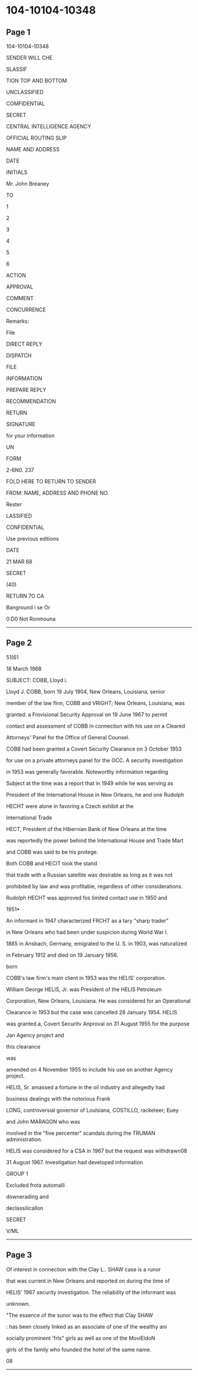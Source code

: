 # 104-10104-10348

## Page 1

104-10104-10348

SENDER WILL CHE

SLASSIF

TION TOP AND BOTTOM

UNCLASSIFIED

COMFIDENTIAL

SECRET

CENTRAL INTELLIGENCE AGENCY

OFFICIAL ROUTING SLIP

NAME AND ADDRESS

DATE

INITIALS

Mr. John Breaney

TO

1

2

3

4

5

6

ACTION

APPROVAL

COMMENT

CONCURRENCE

Remarks:

File

DIRECT REPLY

DISPATCH

FILE

INFORMATION

PREPARE REPLY

RECOMMENDATION

RETURN

SIGNATURE

for your information

UN

FORM

2-6N0. 237

FOLD HERE TO RETURN TO SENDER

FROM: NAME, ADDRESS AND PHONE NO.

Rester

LASSIFIED

CONFIDENTIAL

Use previous editions

DATE

21 MAR 68

SECRET

(40)

RETURN 7O CA

Banground i se Or

0:D0 Not Ronmouna

---

## Page 2

51(61

18 March 1968

SUBJECT: COBB, Lloyd i.

Lloyd J. COBB, born 19 July 1904, New Orleans, Louisiana, senior

member of the law firm, COBB and VRIGHT; New Orleans, Louisiana, was

granted: a Frovisional Security Approval on 19 June 1967 to permit

contact and assessment of COBB in connection with his use on a Cleared

Attorneys' Panel for the Office of General Counsel.

COBB had been granted a Covert Security Clearance on 3 October 1953

for use on a private attorneys panel for the OCC. A security investigation

in 1953 was generally favorable. Noteworthy information regarding

Subject at the time was a report that in 1949 while he was serving as

President of the International House in New Orleans, he and one Rudolph

HECHT were alone in favoring a Czech exhibit at the

International Trade

HECT, President of the Hibernian Bank of New Orleans at the time

was reportedly the power behind the International House and Trade Mart

and COBB was said to be his protege.

Both COBB and HECIT took the stand

that trade with a Russian satellite was desirable as long as it was not

prohibited by law and was profitable, regardless of other considerations.

Rudolph HECHT was approved fos limited contact use in 1950 and

1951•

An informant in 1947 characterized FRCHT as a tary "sharp trader"

in New Orleans who had been under suspicion during World War I.

1885 in Ansbach, Germany, emigrated to the U. S. in 1903, was naturalized

in February 1912 and died on 19 January 1956.

born

COBB's law firm's main client in 1953 was the HELIS' corporation.

William George HELIS, Jr. was President of the HELIS Petroleum

Corporation, New Orleans, Louisiana. He was considered for an Operational

Clearance in 1953 but the case was cancelled 28 January 1954. HELIS

was granted.a, Covert Securitv Anproval on 31 August 1955 for the purpose

Jan Agency project and

this clearance

was

amended on 4 November 1955 to include his use on another Agency project.

HELIS, Sr. amassed a fortune in the oil industry and allegedly had

business dealings with the notorious Frank

LONG, controversial governor of Loulsiana, COSTILLO, racketeer; Euey

and John MARAGON who was

involved in the "five percenter" scandals during the TRUMAN administration.

HELIS was considered for a CSA in 1967 but the request was withdrawn08

31 August 1967. Investigation had developed information

GROUP 1

Excluded frota automalli

downerading and

declassilicallon

SECRET

V/ML

---

## Page 3

Of interest in connection with the Clay L.. SHAW case is a runor

that was current.in New Orleans and reported on during the time of

HELIS' 1967 security investigation. The reliability of the informant was

unknown.

"The essence of the sunor was to the effect that Clay SHAW

: has been closely linked as an associate of one of the wealthy ani

socially prominent 'frIs" girls as well as one of the MoviEldoN

girls of the family who founded the hotel of the same name.

08

---

